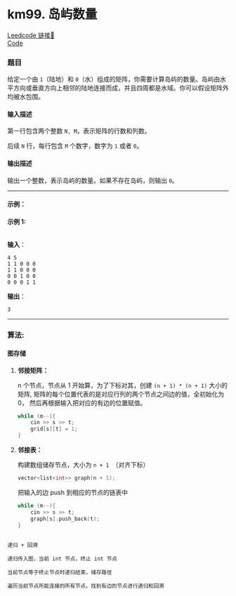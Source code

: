 # km99. 岛屿数量

[Leedcode 链接🔗](https://kamacoder.com/problempage.php?pid=1171)  
[Code](https://github.com/alstondu/lc/blob/main/km99/km99.cpp)

### 题目

给定一个由 `1`（陆地）和 `0`（水）组成的矩阵，你需要计算岛屿的数量。岛屿由水平方向或垂直方向上相邻的陆地连接而成，并且四周都是水域。你可以假设矩阵外均被水包围。

#### 输入描述

第一行包含两个整数 `N, M`，表示矩阵的行数和列数。

后续 `N` 行，每行包含 `M` 个数字，数字为 `1` 或者 `0`。

#### 输出描述

输出一个整数，表示岛屿的数量。如果不存在岛屿，则输出 `0`。

---

#### 示例：

#### 示例 1:

<img src="https://code-thinking-1253855093.file.myqcloud.com/pics/20240516111613.png" alt="">

**输入**：

```
4 5
1 1 0 0 0
1 1 0 0 0
0 0 1 0 0
0 0 0 1 1
```

**输出**：

```
3
```

---

### 算法:

#### 图存储

1. **邻接矩阵：**

	n 个节点，节点从 1 开始算，为了下标对其，创建 `(n + 1) * (n + 1)` 大小的矩阵, 矩阵的每个位置代表的是对应行列的两个节点之间边的值，全初始化为 0， 然后再根据输入把对应的有边的位置赋值。
	
	```c++
	while (m--){
		cin >> s >> t;
		grid[s][t] = 1;
	}
	```

2. **邻接表：**

	构建数组储存节点，大小为 `n + 1 `（对齐下标）
	
	```c++
	vector<list<int>> graph(n + 1);
	```
	把输入的边 push 到相应的节点的链表中
	
	```c++
	while (m--){
		cin >> s >> t;
		graph[s].push_back(t);
	}
```

递归 + 回溯

递归传入图，当前 int 节点，终止 int 节点

当前节点等于终止节点时递归结束，储存路径

遍历当前节点所能连接的所有节点，找到有边的节点进行递归和回溯